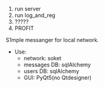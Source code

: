 1) run server
2) run log_and_reg
3) ?????
4) PROFIT

S1mple messanger for local network. 

- Use:
    - network: soket
    - messages DB: sqlAlchemy 
    - users DB: sqlAlchemy 
    - GUI: PyQt5(no Qtdesigner)
